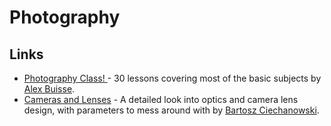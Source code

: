 # Photography

## Links

* [Photography Class! ](http://www.r-photoclass.com/)- 30 lessons covering most of the basic subjects by [Alex Buisse](http://www.alexbuisse.com/).
* [Cameras and Lenses](https://ciechanow.ski/cameras-and-lenses/) - A detailed look into optics and camera lens design, with parameters to mess around with by [Bartosz Ciechanowski](https://ciechanow.ski).

